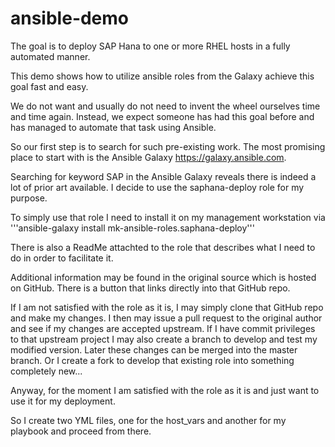 # ansible-demo

The goal is to deploy SAP Hana to one or more RHEL hosts in a fully automated
manner.


This demo shows how to utilize ansible roles from the Galaxy achieve this goal
fast and easy.


We do not want and usually do not need to invent the wheel ourselves time and
time again.  Instead, we expect someone has had this goal before and has
managed to automate that task using Ansible.

So our first step is to search for such pre-existing work. The most promising
place to start with is the Ansible Galaxy https://galaxy.ansible.com.

Searching for keyword SAP in the Ansible Galaxy reveals there is indeed a lot
of prior art available. I decide to use the saphana-deploy role for my purpose.

To simply use that role I need to install it on my management workstation via
'''ansible-galaxy install mk-ansible-roles.saphana-deploy'''


There is also a ReadMe attachted to the role that describes what I need to do
in order to facilitate it.

Additional information may be found in the original source which is hosted on
GitHub.  There is a button that links directly into that GitHub repo.


If I am not satisfied with the role as it is, I may simply clone that GitHub
repo and make my changes. I then may issue a pull request to the original
author and see if my changes are accepted upstream. If I have commit privileges
to that upstream project I may also create a branch to develop and test my
modified version. Later these changes can be merged into the master branch. Or
I create a fork to develop that existing role into something completely new...


Anyway, for the moment I am satisfied with the role as it is and just want to
use it for my deployment.


So I create two YML files, one for the host_vars and another for my playbook and proceed from there.

